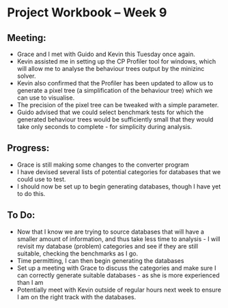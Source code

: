 Project Workbook – Week 9
=========================

Meeting:
--------
- Grace and I met with Guido and Kevin this Tuesday once again. 
- Kevin assisted me in setting up the CP Profiler tool for windows, which will allow me to analyse the behaviour trees output by the minizinc solver. 
- Kevin also confirmed that the Profiler has been updated to allow us to generate a pixel tree (a simplification of the behaviour tree) which we can use to visualise. 
- The precision of the pixel tree can be tweaked with a simple parameter.
- Guido advised that we could select benchmark tests for which the generated behaviour trees would be sufficiently small that they would take only seconds to complete - for simplicity during analysis.
  
Progress:
---------
- Grace is still making some changes to the converter program
- I have devised several lists of potential categories for databases that we could use to test.
- I should now be set up to begin generating databases, though I have yet to do this.

To Do:
------
- Now that I know we are trying to source databases that will have a smaller amount of information, and thus take less time to analysis - I will revisit my database (problem) categories and see if they are still suitable, checking the benchmarks as I go.
- Time permitting, I can then begin generating the databases
- Set up a meeting with Grace to discuss the categories and make sure I can correctly generate suitable databases - as she is more experienced than I am
- Potentially meet with Kevin outside of regular hours next week to ensure I am on the right track with the databases.
